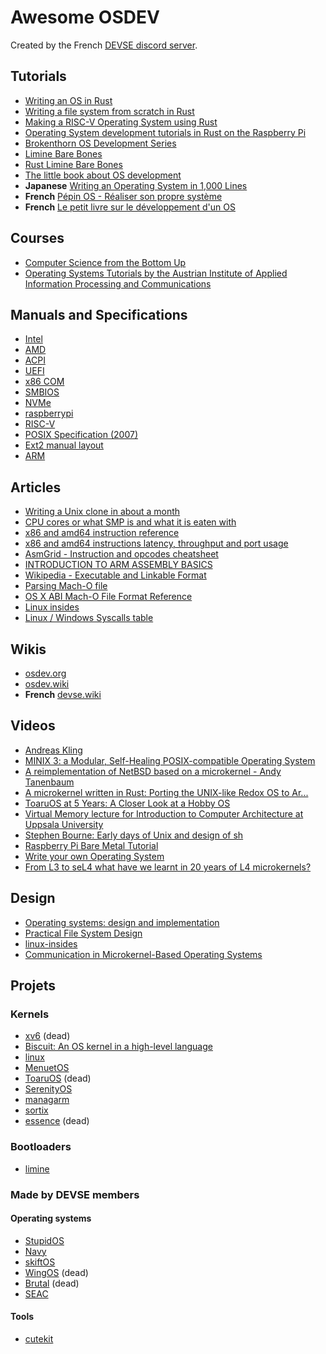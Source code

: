 # Awesome OSDEV

Created by the French [DEVSE discord server](https://discord.com/invite/3XjkM6q).

## Tutorials

- [Writing an OS in Rust](https://os.phil-opp.com/)
- [Writing a file system from scratch in Rust](https://blog.carlosgaldino.com/writing-a-file-system-from-scratch-in-rust.html)
- [Making a RISC-V Operating System using Rust](http://osblog.stephenmarz.com/index.html)
- [Operating System development tutorials in Rust on the Raspberry Pi](https://github.com/rust-embedded/rust-raspberrypi-OS-tutorials)
- [Brokenthorn OS Development Series](http://www.brokenthorn.com/Resources/)
- [Limine Bare Bones](https://github.com/osdev-wiki/limine-barebones)
- [Rust Limine Bare Bones](https://github.com/Quentincestino/rust_limine_barebones)
- [The little book about OS development](https://littleosbook.github.io/)
- **Japanese** [Writing an Operating System in 1,000 Lines](https://github.com/nuta/operating-system-in-1000-lines)
- **French** [Pépin OS - Réaliser son propre système](https://michelizza.developpez.com/realiser-son-propre-systeme/)
- **French** [Le petit livre sur le développement d'un OS](https://systeme.developpez.com/tutoriels/systeme-exploitation/petit-livre-developpement-OS/)


## Courses

- [Computer Science from the Bottom Up](https://www.bottomupcs.com/)
- [Operating Systems Tutorials by the Austrian Institute of Applied Information Processing and Communications](https://www.iaik.tugraz.at/teaching/materials/os/tutorials/)

## Manuals and Specifications

- [Intel](https://software.intel.com/content/www/us/en/develop/articles/intel-sdm.html)
- [AMD](https://www.amd.com/content/dam/amd/en/documents/processor-tech-docs/programmer-references/40332.pdf)
- [ACPI](https://uefi.org/sites/default/files/resources/ACPI_6_3_final_Jan30.pdf)
- [UEFI](https://uefi.org/sites/default/files/resources/UEFI%20Spec%202.8B%20May%202020.pdf)
- [x86 COM](https://www.sci.muni.cz/docs/pc/serport.txt)
- [SMBIOS](https://www.dmtf.org/sites/default/files/standards/documents/DSP0134_3.4.0.pdf)
- [NVMe](https://nvmexpress.org/wp-content/uploads/NVM-Express-1_4a-2020.03.09-Ratified.pdf)
- [raspberrypi](https://github.com/raspberrypi/documentation)
- [RISC-V](https://riscv.org/technical/specifications/)
- [POSIX Specification (2007)](http://www.open-std.org/jtc1/sc22/open/n4217.pdf)
- [Ext2 manual layout](https://www.nongnu.org/ext2-doc/ext2.pdf)
- [ARM](https://developer.arm.com/documentation/)

## Articles

- [Writing a Unix clone in about a month](https://drewdevault.com/2024/05/24/2024-05-24-Bunnix.html)
- [CPU cores or what SMP is and what it is eaten with](https://sudonull.com/post/9813-CPU-cores-or-what-SMP-is-and-what-it-is-eaten-with)
- [x86 and amd64 instruction reference](https://www.felixcloutier.com/x86/)
- [x86 and amd64 instructions latency, throughput and port usage](https://uops.info/table.html)
- [AsmGrid - Instruction and opcodes cheatsheet](https://asmjit.com/asmgrid/)
- [INTRODUCTION TO ARM ASSEMBLY BASICS](https://azeria-labs.com/writing-arm-assembly-part-1/)
- [Wikipedia - Executable and Linkable Format](https://en.wikipedia.org/wiki/Executable_and_Linkable_Format)
- [Parsing Mach-O file](https://lowlevelbits.org/parsing-mach-o-files/)
- [OS X ABI Mach-O File Format Reference](https://github.com/aidansteele/osx-abi-macho-file-format-reference)
- [Linux insides](https://github.com/0xAX/linux-insides)
- [Linux / Windows Syscalls table](https://syscalls.w3challs.com/)

## Wikis

- [osdev.org](https://wiki.osdev.org/Main_Page)
- [osdev.wiki](https://osdev.wiki/)
- **French** [devse.wiki](https://devse.wiki/)

## Videos

- [Andreas Kling](https://www.youtube.com/channel/UC3ts8coMP645hZw9JSD3pqQ)
- [MINIX 3: a Modular, Self-Healing POSIX-compatible Operating System](https://www.youtube.com/watch?v=bx3KuE7UjGA)
- [A reimplementation of NetBSD based on a microkernel - Andy Tanenbaum](https://www.youtube.com/watch?v=jMkR9VF2GNY)
- [A microkernel written in Rust: Porting the UNIX-like Redox OS to Ar...](https://www.youtube.com/watch?v=qpazyDkuqLw)
- [ToaruOS at 5 Years: A Closer Look at a Hobby OS](https://www.youtube.com/watch?v=Wp5kl-NfpM8)
- [Virtual Memory lecture for Introduction to Computer Architecture at Uppsala University](https://www.youtube.com/playlist?list=PLiwt1iVUib9s2Uo5BeYmwkDFUh70fJPxX)
- [Stephen Bourne: Early days of Unix and design of sh](https://www.youtube.com/watch?v=2kEJoWfobpA)
- [Raspberry Pi Bare Metal Tutorial](https://youtu.be/pd9AVmcRc6U)
- [Write your own Operating System](https://www.youtube.com/channel/UCQdZltW7bh1ta-_nCH7LWYw)
- [From L3 to seL4 what have we learnt in 20 years of L4 microkernels?](https://www.youtube.com/watch?v=RdoaFc5-1Rk)

## Design

- [Operating systems: design and implementation](https://archive.org/details/OperatingSystemsDesignImplementation/mode/2up)
- [Practical File System Design](https://web.archive.org/web/20170213221835/http://www.nobius.org/~dbg/practical-file-system-design.pdf)
- [linux-insides](https://0xax.gitbooks.io/linux-insides/content/index.html)
- [Communication in Microkernel-Based Operating Systems](https://os.inf.tu-dresden.de/papers_ps/aigner_phd.pdf)

## Projets

### Kernels

- [xv6](https://github.com/mit-pdos/xv6-public) (dead)
- [Biscuit: An OS kernel in a high-level language](https://pdos.csail.mit.edu/projects/biscuit.html)
- [linux](https://elixir.bootlin.com/linux/latest/source)
- [MenuetOS](http://menuetos.net)
- [ToaruOS](https://toaruos.org/) (dead)
- [SerenityOS](http://serenityos.org/)
- [managarm](https://github.com/managarm/managarm)
- [sortix](https://gitlab.com/sortix/sortix) 
- [essence](https://gitlab.com/nakst/essence) (dead)


### Bootloaders

- [limine](https://github.com/limine-bootloader/limine)

### Made by DEVSE members

#### Operating systems

- [StupidOS](https://git.cute.engineering/d0p1/StupidOS)
- [Navy](https://github.com/keyboard-slayer/navy)
- [skiftOS](https://github.com/skiftOS/skift)
- [WingOS](https://github.com/Supercip971/WingOS_x64) (dead)
- [Brutal](https://github.com/brutal-org/brutal) (dead)
- [SEAC](https://github.com/N-LG/SEAC)

#### Tools

- [cutekit](https://github.com/cute-engineering/cutekit)
